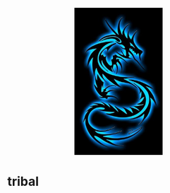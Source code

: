 <p align="center">
  <img src="https://github.com/kaliv0/tribal/blob/main/assets/tribal.jpg?raw=true" width="200" alt="Tribal">
</p>

# tribal